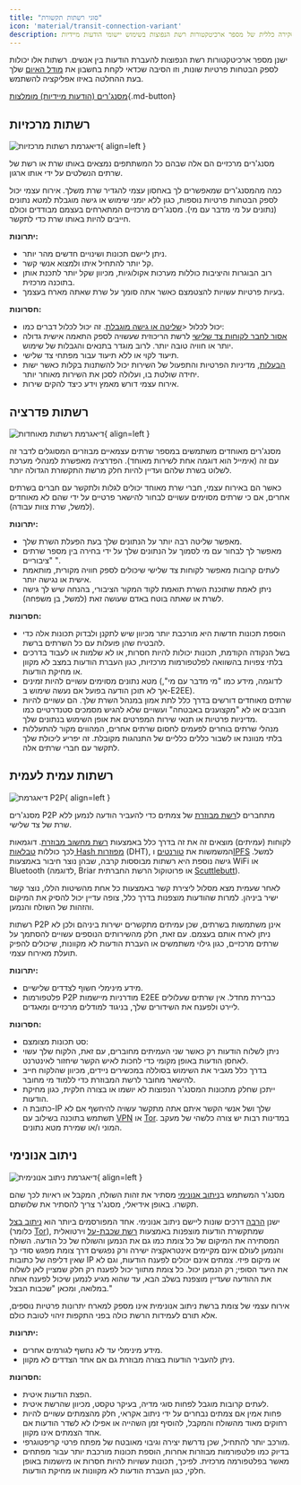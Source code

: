 ```yaml
---
title: "סוגי רשתות תקשורת"
icon: 'material/transit-connection-variant'
description: סקירה כללית של מספר ארכיטקטורות רשת הנפוצות בשימוש יישומי הודעות מיידיות.
---
```


ישנן מספר ארכיטקטורות רשת הנפוצות להעברת הודעות בין אנשים. רשתות אלו יכולות לספק הבטחות פרטיות שונות, וזו הסיבה שכדאי לקחת בחשבון את [מודל האיום](../basics/threat-modeling.md) שלך בעת ההחלטה באיזו אפליקציה להשתמש.

[מסנג'רים (הודעות מיידיות) מומלצות](../real-time-communication.md ""){.md-button}

## רשתות מרכזיות

![דיאגרמת רשתות מרכזיות](../assets/img/layout/network-centralized.svg){ align=left }

מסנג'רים מרכזיים הם אלה שבהם כל המשתתפים נמצאים באותו שרת או רשת של שרתים הנשלטים על ידי אותו ארגון.

כמה מהמסנג'רים שמאפשרים לך באחסון עצמי להגדיר שרת משלך. אירוח עצמי יכול לספק הבטחות פרטיות נוספות, כגון ללא יומני שימוש או גישה מוגבלת למטא נתונים (נתונים על מי מדבר עם מי). מסנג'רים מרכזיים המתארחים בעצמם מבודדים וכולם חייבים להיות באותו שרת כדי לתקשר.

**יתרונות:**

- ניתן ליישם תכונות ושינויים חדשים מהר יותר.
- קל יותר להתחיל איתו ולמצוא אנשי קשר.
- רוב הבוגרות והיציבות כוללות מערכות אקולוגיות, מכיוון שקל יותר לתכנת אותן בתוכנה מרכזית.
- בעיות פרטיות עשויות להצטמצם כאשר אתה סומך על שרת שאתה מארח בעצמך.

**חסרונות:**

- יכול לכלול <[שליטה או גישה מוגבלת](https://drewdevault.com/2018/08/08/Signal.html). זה יכול לכלול דברים כמו:
- [אסור לחבר לקוחות צד שלישי](https://github.com/LibreSignal/LibreSignal/issues/37#issuecomment-217211165) לרשת הריכוזית שעשויה לספק התאמה אישית גדולה יותר או חוויה טובה יותר. לרוב מוגדר בתנאים והגבלות של שימוש.
- תיעוד לקוי או ללא תיעוד עבור מפתחי צד שלישי.
- [הבעלות](https://web.archive.org/web/20210729191953/https://blog.privacytools.io/delisting-wire/), מדיניות הפרטיות והתפעול של השירות יכול להשתנות בקלות כאשר ישות יחידה שולטת בו, ועלולה לסכן את השירות מאוחר יותר.
- אירוח עצמי דורש מאמץ וידע כיצד להקים שירות.

## רשתות פדרציה

![דיאגרמת רשתות מאוחדות](../assets/img/layout/network-decentralized.svg){ align=left }

מסנג'רים מאוחדים משתמשים במספר שרתים עצמאיים מבוזרים המסוגלים לדבר זה עם זה (אימייל הוא דוגמה אחת לשירות מאוחד). הפדרציה מאפשרת למנהלי מערכת לשלוט בשרת שלהם ועדיין להיות חלק מרשת התקשורת הגדולה יותר.

כאשר הם באירוח עצמי, חברי שרת מאוחד יכולים לגלות ולתקשר עם חברים בשרתים אחרים, אם כי שרתים מסוימים עשויים לבחור להישאר פרטיים על ידי שהם לא מאוחדים (למשל, שרת צוות עבודה).

**יתרונות:**

- מאפשר שליטה רבה יותר על הנתונים שלך בעת הפעלת השרת שלך.
- מאפשר לך לבחור עם מי לסמוך על הנתונים שלך על ידי בחירה בין מספר שרתים "ציבוריים ".
- לעתים קרובות מאפשר לקוחות צד שלישי שיכולים לספק חוויה מקורית, מותאמת אישית או נגישה יותר.
- ניתן לאמת שתוכנת השרת תואמת לקוד המקור הציבורי, בהנחה שיש לך גישה לשרת או שאתה בוטח באדם שעושה זאת (למשל, בן משפחה).

**חסרונות:**

- הוספת תכונות חדשות היא מורכבת יותר מכיוון שיש לתקנן ולבדוק תכונות אלה כדי להבטיח שהן פועלות עם כל השרתים ברשת.
- בשל הנקודה הקודמת, תכונות יכולות להיות חסרות, או לא שלמות או לעבוד בדרכים בלתי צפויות בהשוואה לפלטפורמות מרכזיות, כגון העברת הודעות במצב לא מקוון או מחיקת הודעות.
- מטא נתונים מסוימים עשויים להיות זמינים (לדוגמה, מידע כמו "מי מדבר עם מי", אך לא תוכן הודעה בפועל אם נעשה שימוש ב-E2EE).
- שרתים מאוחדים דורשים בדרך כלל לתת אמון במנהל השרת שלך. הם עשויים להיות חובבים או לא "מקצוענים באבטחה" ועשויים שלא להגיש מסמכים סטנדרטיים כמו מדיניות פרטיות או תנאי שירות המפרטים את אופן השימוש בנתונים שלך.
- מנהלי שרתים בוחרים לפעמים לחסום שרתים אחרים, המהווים מקור להתעללות בלתי מנוונת או לשבור כללים כלליים של התנהגות מקובלת. זה יפריע ליכולת שלך לתקשר עם חברי שרתים אלה.

## רשתות עמית לעמית

![דיאגרמת P2P](../assets/img/layout/network-distributed.svg){ align=left }

מסנג'רים P2P מתחברים ל[רשת מבוזרת](https://en.wikipedia.org/wiki/Distributed_networking) של צמתים כדי להעביר הודעה לנמען ללא שרת של צד שלישי.

לקוחות (עמיתים) מוצאים זה את זה בדרך כלל באמצעות [רשת מחשוב מבוזרת](https://en.wikipedia.org/wiki/Distributed_computing). דוגמאות לכך כוללות [טבלאות Hash מפוזרות](https://en.wikipedia.org/wiki/Distributed_hash_table) (DHT), המשמשות את [טורנטים](https://en.wikipedia.org/wiki/BitTorrent_(protocol)) ו[IPFS](https://en.wikipedia.org/wiki/InterPlanetary_File_System) למשל. גישה נוספת היא רשתות מבוססות קרבה, שבהן נוצר חיבור באמצעות WiFi או Bluetooth (לדוגמה, Briar או פרוטוקול הרשת החברתית [Scuttlebutt](https://www.scuttlebutt.nz)).

לאחר שעמית מצא מסלול ליצירת קשר באמצעות כל אחת מהשיטות הללו, נוצר קשר ישיר ביניהן. למרות שהודעות מוצפנות בדרך כלל, צופה עדיין יכול להסיק את המיקום והזהות של השולח והנמען.

רשתות P2P אינן משתמשות בשרתים, שכן עמיתים מתקשרים ישירות ביניהם ולכן לא ניתן לארח אותם בעצמם. עם זאת, חלק מהשירותים הנוספים עשויים להסתמך על שרתים מרכזיים, כגון גילוי משתמשים או העברת הודעות לא מקוונות, שיכולים להפיק תועלת מאירוח עצמי.

**יתרונות:**

- מידע מינימלי חשוף לצדדים שלישיים.
- פלטפורמות P2P מודרניות מיישמות E2EE כברירת מחדל. אין שרתים שעלולים ליירט ולפענח את השידורים שלך, בניגוד למודלים מרכזיים ומאגדים.

**חסרונות:**

- סט תכונות מצומצם:
- ניתן לשלוח הודעות רק כאשר שני העמיתים מחוברים, עם זאת, הלקוח שלך עשוי לאחסן הודעות באופן מקומי כדי לחכות לאיש הקשר שיחזור לאינטרנט.
- בדרך כלל מגביר את השימוש בסוללה במכשירים ניידים, מכיוון שהלקוח חייב להישאר מחובר לרשת המבוזרת כדי ללמוד מי מחובר.
- ייתכן שחלק מתכונות המסנג'ר הנפוצות לא יושמו או בצורה חלקית, כגון מחיקת הודעות.
- כתובת ה-IP שלך ושל אנשי הקשר איתם אתה מתקשר עשויה להיחשף אם לא תשתמש בתוכנה בשילוב עם [VPN](../vpn.md) או [Tor](../tor.md). במדינות רבות יש צורה כלשהי של מעקב המוני ו/או שמירת מטא נתונים.

## ניתוב אנונימי

![דיאגרמת ניתוב אנונימית](../assets/img/layout/network-anonymous-routing.svg){ align=left }

מסנג'ר המשתמש ב[ניתוב אנונימי](https://doi.org/10.1007/978-1-4419-5906-5_628) מסתיר את זהות השולח, המקבל או ראיות לכך שהם תקשרו. באופן אידיאלי, מסנג'ר צריך להסתיר את שלושתם.

ישנן [הרבה](https://doi.org/10.1145/3182658) דרכים שונות ליישם ניתוב אנונימי. אחד המפורסמים ביותר הוא [ניתוב בצל](https://en.wikipedia.org/wiki/Onion_routing) (כלומר [Tor](tor-overview.md)), שמתקשרת הודעות מוצפנות באמצעות [רשת שכבת-על](https://en.wikipedia.org/wiki/Overlay_network) וירטואלית המסתירה את המיקום של כל צומת כמו גם את הנמען והשולח של כל הודעה. השולח והנמען לעולם אינם מקיימים אינטראקציה ישירה ורק נפגשים דרך צומת מפגש סודי כך שאין דליפה של כתובות IP או מיקום פיזי. צמתים אינם יכולים לפענח הודעות, וגם לא את היעד הסופי; רק הנמען יכול. כל צומת מתווך יכול לפענח רק חלק שמציין לאן לשלוח את ההודעה שעדיין מוצפנת בשלב הבא, עד שהוא מגיע לנמען שיכול לפענח אותה במלואה, ומכאן "שכבות הבצל."

אירוח עצמי של צומת ברשת ניתוב אנונימית אינו מספק למארח יתרונות פרטיות נוספים, אלא תורם לעמידות הרשת כולה בפני התקפות זיהוי לטובת כולם.

**יתרונות:**

- מידע מינימלי עד לא נחשף לגורמים אחרים.
- ניתן להעביר הודעות בצורה מבוזרת גם אם אחד הצדדים לא מקוון.

**חסרונות:**

- הפצת הודעות איטית.
- לעתים קרובות מוגבל לפחות סוגי מדיה, בעיקר טקסט, מכיוון שהרשת איטית.
- פחות אמין אם צמתים נבחרים על ידי ניתוב אקראי, חלק מהצמתים עשויים להיות רחוקים מאוד מהשולח והמקבל, להוסיף זמן השהייה או אפילו לא לשדר הודעות אם אחד הצמתים אינו מקוון.
- מורכב יותר להתחיל, שכן נדרשת יצירה וגיבוי מאובטח של מפתח פרטי קריפטוגרפי.
- בדיוק כמו פלטפורמות מבוזרות אחרות, הוספת תכונות מורכבת יותר עבור מפתחים מאשר בפלטפורמה מרכזית. לפיכך, תכונות עשויות להיות חסרות או מיושמות באופן חלקי, כגון העברת הודעות לא מקוונות או מחיקת הודעות.
